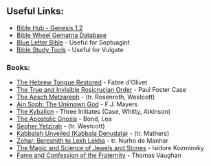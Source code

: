 ## Useful Links:

- [Bible Hub - Genesis 1:2](http://biblehub.com/genesis/1-2.htm)
- [Bible Wheel Gematria Database](https://www.biblewheel.com//GR/GR_Database.php)
- [Blue Letter Bible](https://www.blueletterbible.org/) - Useful for Septuagint
- [Bible Study Tools](https://www.biblestudytools.com) - Useful for Vulgate

### Books:

- [The Hebrew Tongue Restored](https://archive.org/stream/hebraictongueres00fabriala) - Fabre d'Olivet
- [The True and Invisible Rosicrucian Order](https://archive.org/details/PaulFosterCase-TheTrueAndInvisibleRosicrucianOrder4thEd-1985) - Paul Foster Case
- [The Aesch Metzareph](http://www.levity.com/alchemy/aesch.html) - (tr. Rosenroth, Westcott)
- [Ain Soph: The Unknown God](http://www.organelle.org/as/ascontents.htm) - F.J. Mayers
- [The Kybalion](https://aoda.org/pdf/Kybalion.pdf) - Three Initiates (Case, Whitty, Atkinson)
- [The Apostolic Gnosis](https://archive.org/details/materialsforstud01leatiala) - Bond, Lea
- [Sepher Yetzirah](http://www.sacred-texts.com/jud/yetzirah.htm) - (tr. Westcott)
- [Kabbalah Unveiled (Kabbala Denudata)](http://www.sacred-texts.com/jud/tku/index.htm) - (tr. Mathers)
- [Zohar: Bereshith to Lekh Lekha](http://www.sacred-texts.com/jud/zdm/index.htm) - tr. Nurho de Manhar
- [The Magic and Science of Jewels and Stones](https://archive.org/stream/TheMagicAndScienceOfJewelsAndStones/kozminsky-i-magic-1922-RTL014043-LowRes) - Isidore Kozminsky
- [Fame and Confession of the Fraternity](https://archive.org/details/fameconfessionof00vaug) - Thomas Vaughan
